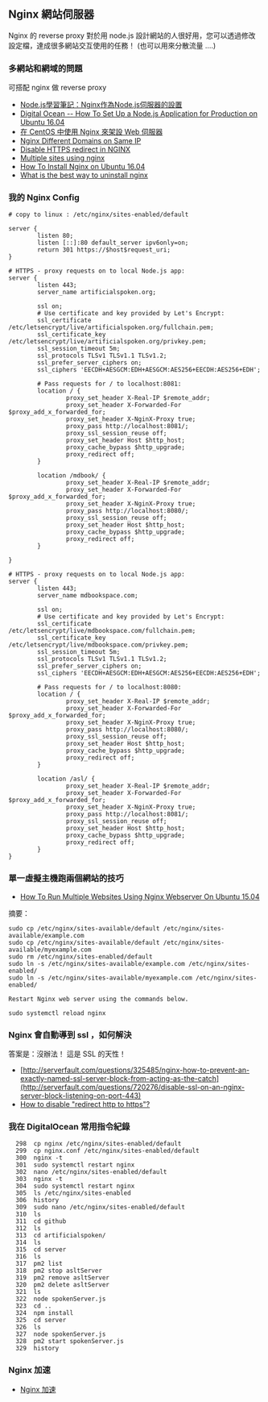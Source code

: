 ## Nginx 網站伺服器

Nginx 的 reverse proxy 對於用 node.js 設計網站的人很好用，您可以透過修改設定檔，達成很多網站交互使用的任務！ (也可以用來分散流量 ....)

### 多網站和網域的問題

可搭配 nginx 做 reverse proxy 

* [Node.js學習筆記：Nginx作為Node.js伺服器的設置](https://nodejust.com/nginx-nodejs-server-configuration/)
* [Digital Ocean -- How To Set Up a Node.js Application for Production on Ubuntu 16.04](https://www.digitalocean.com/community/tutorials/how-to-set-up-a-node-js-application-for-production-on-ubuntu-16-04)
* [在 CentOS 中使用 Nginx 來架設 Web 伺服器](http://yenpai.idis.com.tw/archives/336-%E6%95%99%E5%AD%B8-%E5%9C%A8-centos-%E4%B8%AD%E4%BD%BF%E7%94%A8-nginx-%E4%BE%86%E6%9E%B6%E8%A8%AD-web-%E4%BC%BA%E6%9C%8D%E5%99%A8)
* [Nginx Different Domains on Same IP](http://stackoverflow.com/questions/11773544/nginx-different-domains-on-same-ip)
* [Disable HTTPS redirect in NGINX](https://www.digitalocean.com/community/questions/disable-https-redirect-in-nginx)
* [Multiple sites using nginx](https://www.digitalocean.com/community/questions/multiple-sites-using-nginx)
* [How To Install Nginx on Ubuntu 16.04](https://www.digitalocean.com/community/tutorials/how-to-install-nginx-on-ubuntu-16-04)
* [What is the best way to uninstall nginx](http://askubuntu.com/questions/235347/what-is-the-best-way-to-uninstall-nginx)

### 我的 Nginx Config

```
# copy to linux : /etc/nginx/sites-enabled/default

server {
        listen 80;
        listen [::]:80 default_server ipv6only=on;
        return 301 https://$host$request_uri;
}

# HTTPS - proxy requests on to local Node.js app:
server {
        listen 443;
        server_name artificialspoken.org;

        ssl on;
        # Use certificate and key provided by Let's Encrypt:
        ssl_certificate /etc/letsencrypt/live/artificialspoken.org/fullchain.pem;
        ssl_certificate_key /etc/letsencrypt/live/artificialspoken.org/privkey.pem;
        ssl_session_timeout 5m;
        ssl_protocols TLSv1 TLSv1.1 TLSv1.2;
        ssl_prefer_server_ciphers on;
        ssl_ciphers 'EECDH+AESGCM:EDH+AESGCM:AES256+EECDH:AES256+EDH';

        # Pass requests for / to localhost:8081:
        location / {
                proxy_set_header X-Real-IP $remote_addr;
                proxy_set_header X-Forwarded-For $proxy_add_x_forwarded_for;
                proxy_set_header X-NginX-Proxy true;
                proxy_pass http://localhost:8081/;
                proxy_ssl_session_reuse off;
                proxy_set_header Host $http_host;
                proxy_cache_bypass $http_upgrade;
                proxy_redirect off;
        }
        
        location /mdbook/ {
                proxy_set_header X-Real-IP $remote_addr;
                proxy_set_header X-Forwarded-For $proxy_add_x_forwarded_for;
                proxy_set_header X-NginX-Proxy true;
                proxy_pass http://localhost:8080/;
                proxy_ssl_session_reuse off;
                proxy_set_header Host $http_host;
                proxy_cache_bypass $http_upgrade;
                proxy_redirect off;
        }
        
}

# HTTPS - proxy requests on to local Node.js app:
server {
        listen 443;
        server_name mdbookspace.com;

        ssl on;
        # Use certificate and key provided by Let's Encrypt:
        ssl_certificate /etc/letsencrypt/live/mdbookspace.com/fullchain.pem;
        ssl_certificate_key /etc/letsencrypt/live/mdbookspace.com/privkey.pem;
        ssl_session_timeout 5m;
        ssl_protocols TLSv1 TLSv1.1 TLSv1.2;
        ssl_prefer_server_ciphers on;
        ssl_ciphers 'EECDH+AESGCM:EDH+AESGCM:AES256+EECDH:AES256+EDH';

        # Pass requests for / to localhost:8080:
        location / {
                proxy_set_header X-Real-IP $remote_addr;
                proxy_set_header X-Forwarded-For $proxy_add_x_forwarded_for;
                proxy_set_header X-NginX-Proxy true;
                proxy_pass http://localhost:8080/;
                proxy_ssl_session_reuse off;
                proxy_set_header Host $http_host;
                proxy_cache_bypass $http_upgrade;
                proxy_redirect off;
        }
        
        location /asl/ {
                proxy_set_header X-Real-IP $remote_addr;
                proxy_set_header X-Forwarded-For $proxy_add_x_forwarded_for;
                proxy_set_header X-NginX-Proxy true;
                proxy_pass http://localhost:8081/;
                proxy_ssl_session_reuse off;
                proxy_set_header Host $http_host;
                proxy_cache_bypass $http_upgrade;
                proxy_redirect off;
        }
}
```

### 單一虛擬主機跑兩個網站的技巧

* [How To Run Multiple Websites Using Nginx Webserver On Ubuntu 15.04](https://www.liberiangeek.net/2015/07/how-to-run-multiple-websites-using-nginx-webserver-on-ubuntu-15-04/)

摘要：

```
sudo cp /etc/nginx/sites-available/default /etc/nginx/sites-available/example.com
sudo cp /etc/nginx/sites-available/default /etc/nginx/sites-available/myexample.com
sudo rm /etc/nginx/sites-enabled/default
sudo ln -s /etc/nginx/sites-available/example.com /etc/nginx/sites-enabled/
sudo ln -s /etc/nginx/sites-available/myexample.com /etc/nginx/sites-enabled/

Restart Nginx web server using the commands below.

sudo systemctl reload nginx
```

### Nginx 會自動導到 ssl ，如何解決

答案是：沒辦法！ 這是 SSL 的天性！

* [http://serverfault.com/questions/325485/nginx-how-to-prevent-an-exactly-named-ssl-server-block-from-acting-as-the-catch](http://serverfault.com/questions/720276/disable-ssl-on-an-nginx-server-block-listening-on-port-443)
* [How to disable "redirect http to https"? ](https://github.com/mholt/caddy/issues/504)

### 我在 DigitalOcean 常用指令紀錄

```
  298  cp nginx /etc/nginx/sites-enabled/default
  299  cp nginx.conf /etc/nginx/sites-enabled/default
  300  nginx -t
  301  sudo systemctl restart nginx
  302  nano /etc/nginx/sites-enabled/default
  303  nginx -t
  304  sudo systemctl restart nginx
  305  ls /etc/nginx/sites-enabled
  306  history
  309  sudo nano /etc/nginx/sites-enabled/default
  310  ls
  311  cd github
  312  ls
  313  cd artificialspoken/
  314  ls
  315  cd server
  316  ls
  317  pm2 list
  318  pm2 stop asltServer
  319  pm2 remove asltServer
  320  pm2 delete asltServer
  321  ls
  322  node spokenServer.js
  323  cd ..
  324  npm install
  325  cd server
  326  ls
  327  node spokenServer.js
  328  pm2 start spokenServer.js
  329  history

```

### Nginx 加速

* [Nginx 加速](https://www.nginx.com/blog/10-tips-for-10x-application-performance/)
